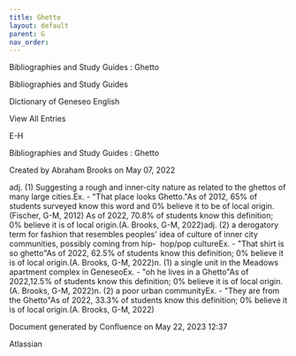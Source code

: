 ```yaml
---
title: Ghetto
layout: default
parent: G
nav_order:
---
```


Bibliographies and Study Guides : Ghetto

Bibliographies and Study Guides

Dictionary of Geneseo English

View All Entries

E-H

Bibliographies and Study Guides : Ghetto

Created by  Abraham Brooks on May 07, 2022

adj. (1) Suggesting a rough and inner-city nature as related to the ghettos of many large cities.Ex. - &quot;That place looks Ghetto.&quot;As of 2012, 65% of students surveyed know this word and 0% believe it to be of local origin.(Fischer, G-M, 2012) As of 2022, 70.8% of students know this definition; 0% believe it is of local origin.(A. Brooks, G-M, 2022)adj. (2) a derogatory term for fashion that resembles peoples' idea of culture of inner city communities, possibly coming from hip-  hop/pop cultureEx. - &quot;That shirt is so ghetto&quot;As of 2022, 62.5% of students know this definition; 0% believe it is of local origin.(A. Brooks, G-M, 2022)n. (1) a single unit in the Meadows apartment complex in GeneseoEx. - &quot;oh he lives in a Ghetto&quot;As of 2022,12.5% of students know this definition; 0% believe it is of local origin.(A. Brooks, G-M, 2022)n. (2) a poor urban communityEx. - &quot;They are from the Ghetto&quot;As of 2022, 33.3% of students know this definition; 0% believe it is of local origin.(A. Brooks, G-M, 2022)

Document generated by Confluence on May 22, 2023 12:37

Atlassian
